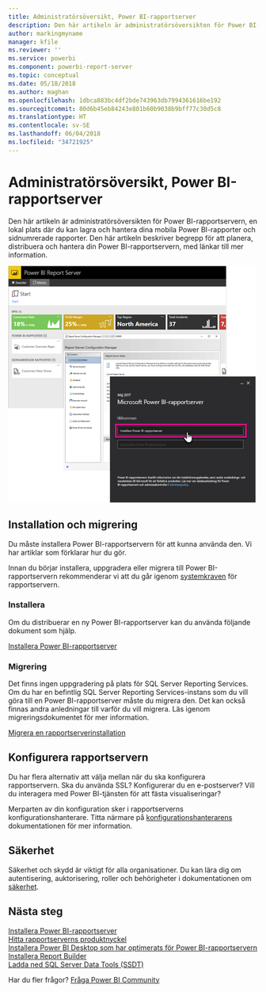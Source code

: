 ```yaml
---
title: Administratörsöversikt, Power BI-rapportserver
description: Den här artikeln är administratörsöversikten för Power BI-rapportservern, en lokal plats där du kan lagra och hantera dina mobila Power BI-rapporter och sidnumrerade rapporter.
author: markingmyname
manager: kfile
ms.reviewer: ''
ms.service: powerbi
ms.component: powerbi-report-server
ms.topic: conceptual
ms.date: 05/18/2018
ms.author: maghan
ms.openlocfilehash: 1dbca883bc4df2bde743963db7994361616be192
ms.sourcegitcommit: 80d6b45eb84243e801b60b9038b9bff77c30d5c8
ms.translationtype: HT
ms.contentlocale: sv-SE
ms.lasthandoff: 06/04/2018
ms.locfileid: "34721925"
---
```

# <a name="admin-overview-power-bi-report-server"></a>Administratörsöversikt, Power BI-rapportserver
Den här artikeln är administratörsöversikten för Power BI-rapportservern, en lokal plats där du kan lagra och hantera dina mobila Power BI-rapporter och sidnumrerade rapporter. Den här artikeln beskriver begrepp för att planera, distribuera och hantera din Power BI-rapportservern, med länkar till mer information.

![](media/admin-handbook-overview/admin-handbook.png)



## <a name="installing-and-migration"></a>Installation och migrering
Du måste installera Power BI-rapportservern för att kunna använda den. Vi har artiklar som förklarar hur du gör.

Innan du börjar installera, uppgradera eller migrera till Power BI-rapportservern rekommenderar vi att du går igenom [systemkraven](system-requirements.md) för rapportservern.

### <a name="installing"></a>Installera
Om du distribuerar en ny Power BI-rapportserver kan du använda följande dokument som hjälp. 

[Installera Power BI-rapportserver](install-report-server.md)

### <a name="migration"></a>Migrering
Det finns ingen uppgradering på plats för SQL Server Reporting Services. Om du har en befintlig SQL Server Reporting Services-instans som du vill göra till en Power BI-rapportserver måste du migrera den. Det kan också finnas andra anledningar till varför du vill migrera. Läs igenom migreringsdokumentet för mer information.

[Migrera en rapportserverinstallation](migrate-report-server.md)

## <a name="configuring-your-report-server"></a>Konfigurera rapportservern
Du har flera alternativ att välja mellan när du ska konfigurera rapportservern. Ska du använda SSL? Konfigurerar du en e-postserver? Vill du interagera med Power BI-tjänsten för att fästa visualiseringar?

Merparten av din konfiguration sker i rapportserverns konfigurationshanterare. Titta närmare på [konfigurationshanterarens](https://docs.microsoft.com/sql/reporting-services/install-windows/reporting-services-configuration-manager-native-mode) dokumentationen för mer information.

## <a name="security"></a>Säkerhet
Säkerhet och skydd är viktigt för alla organisationer. Du kan lära dig om autentisering, auktorisering, roller och behörigheter i dokumentationen om [säkerhet](https://docs.microsoft.com/sql/reporting-services/security/reporting-services-security-and-protection).

## <a name="next-steps"></a>Nästa steg
[Installera Power BI-rapportserver](install-report-server.md)  
[Hitta rapportserverns produktnyckel](find-product-key.md)  
[Installera Power BI Desktop som har optimerats för Power BI-rapportservern](install-powerbi-desktop.md)  
[Installera Report Builder](https://docs.microsoft.com/sql/reporting-services/install-windows/install-report-builder)  
[Ladda ned SQL Server Data Tools (SSDT)](http://go.microsoft.com/fwlink/?LinkID=616714)

Har du fler frågor? [Fråga Power BI Community](https://community.powerbi.com/)

